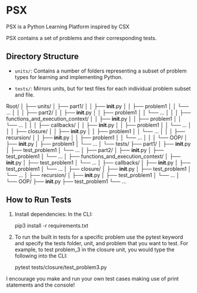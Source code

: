 # PSX

PSX is a Python Learning Platform inspired by CSX

PSX contains a set of problems and their corresponding tests.

## Directory Structure

- `units/`: Contains a number of folders representing a subset of problem types
  for learning and implementing Python.
  
- `tests/`: Mirrors units, but for test files for each individual problem subset
  and file.
  
Root/
│
├── units/
│   ├── part1/
│   │   ├── __init__.py
│   │   ├── problem1
│   │   └── ...
│   │
│   ├── part2/
│   │   ├── __init__.py
│   │   ├── problem1
│   │   └── ...
│   │
│   ├── functions_and_execution_context/
│   │   ├── __init__.py
│   │   ├── problem1
│   │   └── ...
│   │
│   ├── callbacks/
│   │   ├── __init__.py
│   │   ├── problem1
│   │   └── ...
│   │
│   ├── closure/
│   │   ├── __init__.py
│   │   ├── problem1
│   │   └── ...
│   │
│   ├── recursion/
│   │   ├── __init__.py
│   │   ├── problem1
│   │   └── ...
│   │
│   └── OOP/
│       ├── __init__.py
│       ├── problem1
│       └── ...
│
└── tests/
    ├── part1/
    │   ├── __init__.py
    │   ├── test_problem1
    │   └── ...
    │
    ├── part2/
    │   ├── __init__.py
    │   ├── test_problem1
    │   └── ...
    │
    ├── functions_and_execution_context/
    │   ├── __init__.py
    │   ├── test_problem1
    │   └── ...
    │
    ├── callbacks/
    │   ├── __init__.py
    │   ├── test_problem1
    │   └── ...
    │
    ├── closure/
    │   ├── __init__.py
    │   ├── test_problem1
    │   └── ...
    │
    ├── recursion/
    │   ├── __init__.py
    │   ├── test_problem1
    │   └── ...
    │
    └── OOP/
        ├── __init__.py
        ├── test_problem1
        └── ...


## How to Run Tests

1. Install dependencies: In the CLI:

   pip3 install -r requirements.txt

2. To run the built in tests for a specific problem use the pytest keyword and
   specify the tests folder, unit, and problem that you want to test. For
   example, to test problem_3 in the closure unit, you would type the following
   into the CLI:

   pytest tests/closure/test_problem3.py

I encourage you make and run your own test cases making use of print statements and the console!
